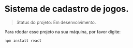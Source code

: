 # Sistema de cadastro de jogos.

> Status do projeto: Em desenvolvimento.

Para rdodar esse projeto na sua máquina, por favor digite:

````
npm install react
